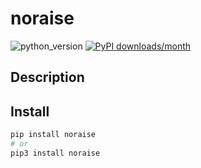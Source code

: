 # noraise
![python_version](https://img.shields.io/static/v1?label=Python&message=3.5%20|%203.6%20|%203.7&color=blue) [![PyPI downloads/month](https://img.shields.io/pypi/dm/noraise?logo=pypi&logoColor=white)](https://pypi.python.org/pypi/noraise)

## Description


## Install
~~~~bash
pip install noraise
# or
pip3 install noraise
~~~~
